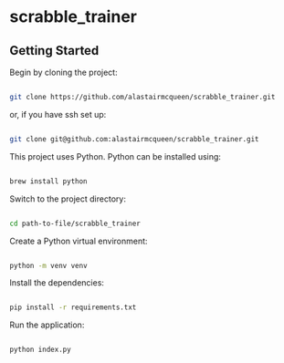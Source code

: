 # scrabble_trainer

## Getting Started

Begin by cloning the project:

```bash

git clone https://github.com/alastairmcqueen/scrabble_trainer.git

```

or, if you have ssh set up:

```bash

git clone git@github.com:alastairmcqueen/scrabble_trainer.git

```

This project uses Python. Python can be installed using:

```bash

brew install python

```

Switch to the project directory:

```bash

cd path-to-file/scrabble_trainer

```

Create a Python virtual environment:

```bash

python -m venv venv

```

Install the dependencies:

```bash

pip install -r requirements.txt

```

Run the application:

```bash

python index.py

```
